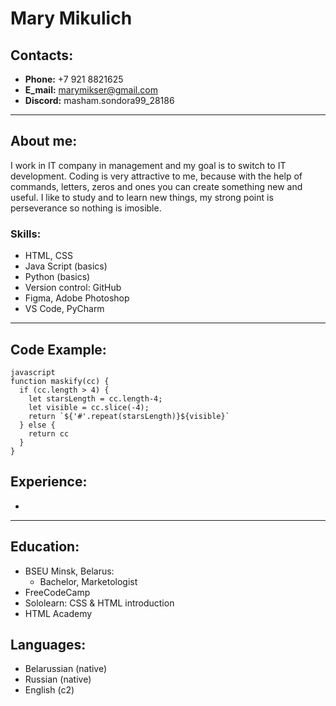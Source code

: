 # Mary Mikulich

## Contacts:
* __Phone:__ +7 921 8821625
* __E_mail:__ marymikser@gmail.com
* __Discord:__ masham.sondora99_28186

***
## About me:
I work in IT company in management and my goal is to switch to IT development.  Coding is very attractive to me, because with the help of commands, letters, zeros and ones you can create something new and useful.  I like to study and to learn new things, my strong point is perseverance so nothing is imosible.    
### Skills:
* HTML, CSS
* Java Script (basics)
* Python (basics)
* Version control: GitHub
* Figma, Adobe Photoshop
* VS Code, PyCharm
***
## Code Example:
```
javascript
function maskify(cc) {
  if (cc.length > 4) {
    let starsLength = cc.length-4;
    let visible = cc.slice(-4);
    return `${'#'.repeat(starsLength)}${visible}`
  } else {
    return cc
  }
}
```
## Experience:
* 
***

## Education:
* BSEU Minsk, Belarus:
    * Bachelor, Marketologist
* FreeCodeCamp
* Sololearn: CSS & HTML introduction 
* HTML Academy

## Languages:
* Belarussian (native)
* Russian (native)
* English (c2)
